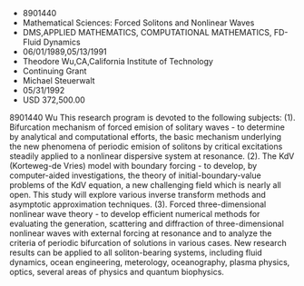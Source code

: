 
* 8901440
* Mathematical Sciences: Forced Solitons and Nonlinear Waves
* DMS,APPLIED MATHEMATICS, COMPUTATIONAL MATHEMATICS, FD-Fluid Dynamics
* 06/01/1989,05/13/1991
* Theodore Wu,CA,California Institute of Technology
* Continuing Grant
* Michael Steuerwalt
* 05/31/1992
* USD 372,500.00

8901440 Wu This research program is devoted to the following subjects: (1).
Bifurcation mechanism of forced emision of solitary waves - to determine by
analytical and computational efforts, the basic mechanism underlying the new
phenomena of periodic emision of solitons by critical excitations steadily
applied to a nonlinear dispersive system at resonance. (2). The KdV (Korteweg-de
Vries) model with boundary forcing - to develop, by computer-aided
investigations, the theory of initial-boundary-value problems of the KdV
equation, a new challenging field which is nearly all open. This study will
explore various inverse transform methods and asymptotic approximation
techniques. (3). Forced three-dimensional nonlinear wave theory - to develop
efficient numerical methods for evaluating the generation, scattering and
diffraction of three-dimensional nonlinear waves with external forcing at
resonance and to analyze the criteria of periodic bifurcation of solutions in
various cases. New research results can be applied to all soliton-bearing
systems, including fluid dynamics, ocean engineering, meterology, oceanography,
plasma physics, optics, several areas of physics and quantum biophysics.
